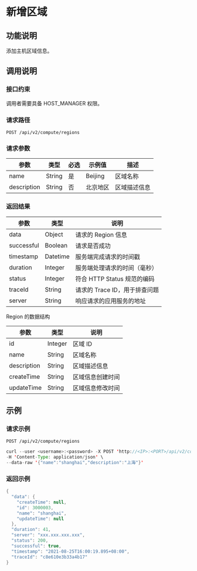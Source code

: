 新增区域 
=========================



功能说明 
-------------------------

添加主机区域信息。

调用说明 
-------------------------

### 接口约束 

调用者需要具备 HOST_MANAGER 权限。

### 请求路径 

`POST /api/v2/compute/regions`

### 请求参数 



|     参数      |   类型   | 必选 |   示例值   |   描述   |
|-------------|--------|----|---------|--------|
| name        | String | 是  | Beijing | 区域名称   |
| description | String | 否  | 北京地区    | 区域描述信息 |



### 返回结果 



|     参数     |    类型    |          说明          |
|------------|----------|----------------------|
| data       | Object   | 请求的 Region 信息        |
| successful | Boolean  | 请求是否成功               |
| timestamp  | Datetime | 服务端完成请求的时间戳          |
| duration   | Integer  | 服务端处理请求的时间（毫秒）       |
| status     | Integer  | 符合 HTTP Status 规范的编码 |
| traceId    | String   | 请求的 Trace ID，用于排查问题  |
| server     | String   | 响应请求的应用服务的地址         |



Region 的数据结构


|     参数      |   类型    |    说明    |
|-------------|---------|----------|
| id          | Integer | 区域 ID    |
| name        | String  | 区域名称     |
| description | String  | 区域描述信息   |
| createTime  | String  | 区域信息创建时间 |
| updateTime  | String  | 区域信息修改时间 |



示例 
-----------------------

### 请求示例 

`POST /api/v2/compute/regions`

```java
curl --user <username>:<password> -X POST 'http://<IP>:<PORT>/api/v2/compute/regions' \
-H 'Content-Type: application/json' \
--data-raw '{"name":"shanghai","description":"上海"}'
```



### 返回示例 

```java
{
  "data": {
    "createTime": null,
    "id": 3000003,
    "name": "shanghai",
    "updateTime": null
  },
  "duration": 41,
  "server": "xxx.xxx.xxx.xxx",
  "status": 200,
  "successful": true,
  "timestamp": "2021-08-25T16:00:19.895+08:00",
  "traceId": "c8e610e3b33a4b17"
}
```


